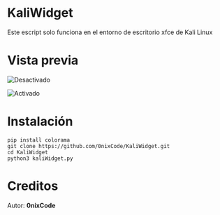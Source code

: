 # KaliWidget

Este escript solo funciona en el entorno de escritorio xfce de Kali Linux

# Vista previa

![Desactivado](https://user-images.githubusercontent.com/31325020/183268501-a7d38fd3-b88b-4e1c-ad63-8d62656e0d6d.png)

![Activado](https://user-images.githubusercontent.com/31325020/183268720-a9b67cf4-7087-422d-ba2c-1d61bcc25b86.png)

# Instalación
```
pip install colorama
git clone https://github.com/0nixCode/KaliWidget.git
cd KaliWidget
python3 kaliWidget.py
```
# Creditos 
Autor: __0nixCode__

